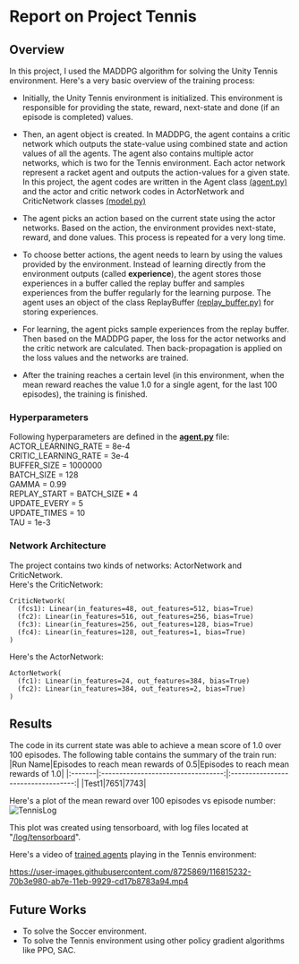 # Report on Project Tennis

## Overview

In this project, I used the MADDPG algorithm for solving the Unity Tennis environment. Here's a very basic overview of the training process:  

- Initially, the Unity Tennis environment is initialized. This environment is responsible for providing the state, reward, next-state and done 
(if an episode is completed) values.
- Then, an agent object is created. 
In MADDPG, the agent contains a critic network which outputs the state-value using combined state and action values of all the agents. 
The agent also contains multiple actor networks, which is two for the Tennis environment. Each actor network represent a racket agent
and outputs the action-values for a given state. In this project, 
the agent codes are written in the Agent class [(agent.py)](https://github.com/fahimfss/ProjectTennis/blob/master/agent.py) 
and the actor and critic network codes in ActorNetwork and CriticNetwork classes [(model.py)](https://github.com/fahimfss/ProjectTennis/blob/master/model.py)

- The agent picks an action based on the current state using the actor networks. 
Based on the action, the environment provides next-state, reward, and done values. This process is repeated for a very long time. 
- To choose better actions, the agent needs to learn by using the values provided by the environment. 
Instead of learning directly from the environment outputs (called **experience**), the agent stores those experiences in a buffer 
called the replay buffer and samples experiences from the buffer regularly for the learning purpose. The agent uses an object of the class ReplayBuffer 
[(replay_buffer.py)](https://github.com/fahimfss/ProjectTennis/blob/master/replay_buffer.py) for storing experiences.

- For learning, the agent picks sample experiences from the replay buffer. Then based on the MADDPG paper, the loss for the actor networks and
the critic network are calculated. Then back-propagation is applied on the loss values and the networks are trained. 

- After the training reaches a certain level (in this environment, when the mean reward reaches the value 1.0 for a single agent,
for the last 100 episodes), the training is finished.

### Hyperparameters
Following hyperparameters are defined in the **[agent.py](https://github.com/fahimfss/ProjectTennis/blob/master/agent.py)** file:    
ACTOR_LEARNING_RATE = 8e-4        
CRITIC_LEARNING_RATE = 3e-4        
BUFFER_SIZE = 1000000             
BATCH_SIZE = 128                    
GAMMA = 0.99                       
REPLAY_START = BATCH_SIZE * 4       
UPDATE_EVERY = 5                      
UPDATE_TIMES = 10                    
TAU = 1e-3  
   
### Network Architecture
The project contains two kinds of networks: ActorNetwork and CriticNetwork.  
Here's the CriticNetwork:  
```
CriticNetwork(
  (fcs1): Linear(in_features=48, out_features=512, bias=True)  
  (fc2): Linear(in_features=516, out_features=256, bias=True)  
  (fc3): Linear(in_features=256, out_features=128, bias=True)  
  (fc4): Linear(in_features=128, out_features=1, bias=True)  
)
```
Here's the ActorNetwork:
```
ActorNetwork(
  (fc1): Linear(in_features=24, out_features=384, bias=True)
  (fc2): Linear(in_features=384, out_features=2, bias=True)
)
```

## Results
The code in its current state was able to achieve a mean score of 1.0 over 100 episodes. 
The following table contains the summary of the train run:  
|Run Name|Episodes to reach mean rewards of 0.5|Episodes to reach mean rewards of 1.0|
|:-------|:----------------------------------:|:----------------------------------:|
|Test1|7651|7743|

Here's a plot of the mean reward over 100 episodes vs episode number:  
![TennisLog](https://user-images.githubusercontent.com/8725869/116815090-c2a83f80-ab7d-11eb-8bbb-319bef940aba.png)

This plot was created using tensorboard, with log files located at 
"[/log/tensorboard](https://github.com/fahimfss/ProjectTennis/tree/master/log/tensorboard/Test1)".    

Here's a video of [trained agents](https://github.com/fahimfss/ProjectTennis/tree/master/checkpoints) playing in the Tennis environment:  

https://user-images.githubusercontent.com/8725869/116815232-70b3e980-ab7e-11eb-9929-cd17b8783a94.mp4


## Future Works
- To solve the Soccer environment.  
- To solve the Tennis environment using other policy gradient algorithms like PPO, SAC.
